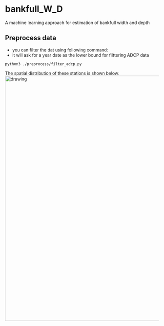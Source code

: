 # bankfull_W_D
A machine learning approach for estimation of bankfull width and depth

## Preprocess data
- you can filter the dat using following command:
- it will ask for a year date as the lower bound for filttering ADCP data

```shell
python3 ./preprocess/filter_adcp.py
```
The spatial distribution of these stations is shown below:
<img src="https://github.com/arashmodrad/bankfull_W_D/tree/main/images/stations.png" alt="drawing" width="800"/>

